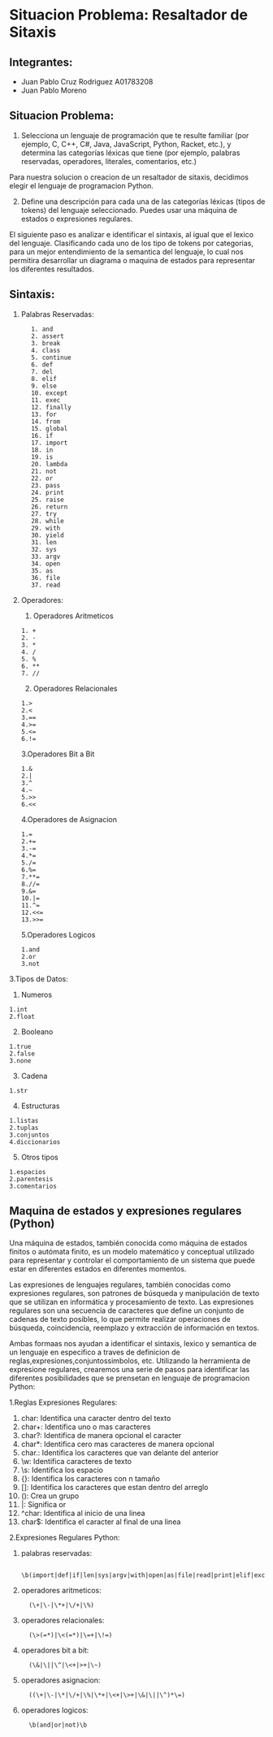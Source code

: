 # Situacion Problema: Resaltador de Sitaxis

## Integrantes:
- Juan Pablo Cruz Rodriguez A01783208   
- Juan Pablo Moreno 

## Situacion Problema:

1. Selecciona un lenguaje de programación que te resulte familiar (por ejemplo, C, C++, C#, Java, JavaScript, Python, Racket, etc.), y determina las categorías léxicas que tiene (por ejemplo, palabras reservadas, operadores, literales, comentarios, etc.)

Para nuestra solucion o creacion de un resaltador de sitaxis, decidimos elegir el lenguaje de programacion Python.

2. Define una descripción para cada una de las categorías léxicas (tipos de tokens) del lenguaje seleccionado. Puedes usar una máquina de estados o expresiones regulares.

El siguiente paso es analizar e identificar el sintaxis, al igual que el lexico del lenguaje. Clasificando cada uno de los tipo de tokens por categorias, para un mejor entendimiento de la semantica del lenguaje, lo cual nos permitira desarrollar un diagrama o maquina de estados para representar los diferentes resultados.

## Sintaxis:

1. Palabras Reservadas: 

~~~
      1. and
      2. assert
      3. break 
      4. class
      5. continue
      6. def
      7. del 
      8. elif 
      9. else 
      10. except
      11. exec
      12. finally
      13. for
      14. from
      15. global
      16. if
      17. import
      18. in
      19. is
      20. lambda
      21. not
      22. or
      23. pass
      24. print
      25. raise
      26. return
      27. try
      28. while
      29. with
      30. yield
      31. len
      32. sys
      33. argv
      34. open
      35. as
      36. file
      37. read
~~~

2. Operadores:
   
   1. Operadores Aritmeticos
   ~~~
   1. +
   2. -
   3. *
   4. /
   5. %
   6. **
   7. //
   ~~~
   2. Operadores Relacionales
   ~~~
   1.>
   2.<
   3.==
   4.>=
   5.<=
   6.!=
   ~~~
   3.Operadores Bit a Bit
   ~~~
   1.&
   2.|
   3.^
   4.~
   5.>>
   6.<<
   ~~~
   4.Operadores de Asignacion
   ~~~
   1.=
   2.+=
   3.-=
   4.*=
   5./=
   6.%=
   7.**=
   8.//=
   9.&=
   10.|=
   11.^=
   12.<<=
   13.>>=
   ~~~
   5.Operadores Logicos
   ~~~
   1.and
   2.or
   3.not
   ~~~

3.Tipos de Datos:
   1. Numeros
   ~~~
   1.int 
   2.float
   ~~~
   2. Booleano
   ~~~
   1.true
   2.false
   3.none
   ~~~
   3. Cadena
   ~~~
   1.str
   ~~~
   4. Estructuras
   ~~~
   1.listas
   2.tuplas
   3.conjuntos
   4.diccionarios
   ~~~
   5. Otros tipos
   ~~~
   1.espacios
   2.parentesis
   3.comentarios
   ~~~

## Maquina de estados y expresiones regulares (Python)

Una máquina de estados, también conocida como máquina de estados finitos o autómata finito, es un modelo matemático y conceptual utilizado para representar y controlar el comportamiento de un sistema que puede estar en diferentes estados en diferentes momentos.

Las expresiones de lenguajes regulares, también conocidas como expresiones regulares, son patrones de búsqueda y manipulación de texto que se utilizan en informática y procesamiento de texto. Las expresiones regulares son una secuencia de caracteres que define un conjunto de cadenas de texto posibles, lo que permite realizar operaciones de búsqueda, coincidencia, reemplazo y extracción de información en textos.

Ambas formaas nos ayudan a identificar el sintaxis, lexico y semantica de un lenguaje en especifico a traves de definicion de reglas,expresiones,conjuntossimbolos, etc. Utilizando la herramienta de expresione regulares, crearemos una serie de pasos para identificar las diferentes posibilidades que se prensetan en lenguaje de programacion Python:

1.Reglas Expresiones Regulares:

1. char: Identifica una caracter dentro del texto
2. char+: Identifica uno o mas caracteres
3. char?: Identifica de manera opcional el caracter
4. char*: Identifica cero mas caracteres de manera opcional
5. char.: Identifica los caracteres que van delante del anterior
6. \w: Identifica caracteres de texto
7. \s: Identifica los espacio
8. {}: Identifica los caracteres con n tamaño
9. []: Identifica los caracteres que estan dentro del arreglo
10. (): Crea un grupo
11. |: Significa or
12. ^char: Identifica al inicio de una linea
13. char$: Identifica el caracter al final de una linea

2.Expresiones Regulares Python:

1. palabras reservadas: 
   
         \b(import|def|if|len|sys|argv|with|open|as|file|read|print|elif|except|as|else|and|assert|break|class|contine|del|exec|finally|for|from|global|in|is|lambda|not|or|pass|raise|return|try|while|yield|open)\b

2. operadores aritmeticos:

         (\+|\-|\*+|\/+|\%)

3. operadores relacionales:

         (\>(=*)|\<(=*)|\=+|\!=)

4. operadores bit a bit:
   
         (\&|\||\^|\<+|>+|\~)

5. operadores asignacion:

         ((\+|\-|\*|\/+|\%|\*+|\<+|\>+|\&|\||\^)*\=)

6. operadores logicos:

         \b(and|or|not)\b
